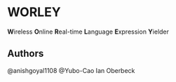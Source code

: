 # WORLEY
**W**ireless **O**nline **R**eal-time **L**anguage **E**xpression **Y**ielder

## Authors
@anishgoyal1108
@Yubo-Cao
Ian Oberbeck
